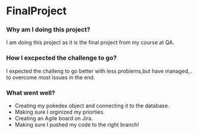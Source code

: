 # FinalProject

### Why am I doing this project?
I am doing this project as it is the final project from my course at QA.

### How I excpected the challenge to go?
I expected the challeng to go better with less problems,but have managed,.. to overcome most issues in the end.

### What went well?
* Creating my pokedex object and connecting it to the database.
* Making sure I orginized my priorties.
* Creating an Agile board on Jira.
* Making sure I pushed my code to the right branch!

###


